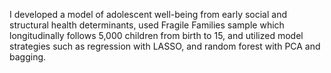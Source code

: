 I developed a model of adolescent well-being from early social and structural health determinants, used Fragile Families sample which longitudinally follows 5,000 children from birth to 15, and utilized model strategies such as regression with LASSO, and random forest with PCA and bagging.
